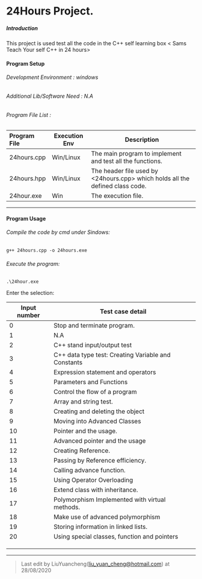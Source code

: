 # 24Hours Project.

##### Introduction

This project is used test all the code in the C++ self learning box < Sams Teach Your self C++ in 24 hours> 

#### Program Setup

###### Development Environment : windows

###### Additional Lib/Software Need : N.A

###### Program File List :

| Program File | Execution Env | Description                                                  |
| :----------- | ------------- | ------------------------------------------------------------ |
| 24hours.cpp  | Win/Linux     | The main program to implement and test all the functions.    |
| 24hours.hpp  | Win/Linux     | The header file used by <24hours.cpp> which holds all the defined class code. |
| 24hour.exe   | Win           | The execution file.                                          |

------

#### Program Usage

###### Compile the code by cmd under Sindows: 

```
g++ 24hours.cpp -o 24hours.exe
```

###### Execute the program: 

```
.\24hour.exe
```

Enter the selection: 

| Input number | Test case detail                                    |
| ------------ | --------------------------------------------------- |
| 0            | Stop and terminate program.                         |
| 1            | N.A                                                 |
| 2            | C++ stand input/output test                         |
| 3            | C++ data type test: Creating Variable and Constants |
| 4            | Expression statement and operators                  |
| 5            | Parameters and Functions                            |
| 6            | Control the flow of a program                       |
| 7            | Array and string test.                              |
| 8            | Creating and deleting the object                    |
| 9            | Moving into Advanced Classes                        |
| 10           | Pointer and the usage.                              |
| 11           | Advanced pointer and the usage                      |
| 12           | Creating Reference.                                 |
| 13           | Passing by Reference efficiency.                    |
| 14           | Calling advance function.                           |
| 15           | Using Operator Overloading                          |
| 16           | Extend class with inheritance.                      |
| 17           | Polymorphism Implemented with virtual methods.      |
| 18           | Make use of advanced polymorphism                   |
| 19           | Storing information in linked lists.                |
| 20           | Using special classes, function and pointers        |
|              |                                                     |
|              |                                                     |
|              |                                                     |





------



> Last edit by LiuYuancheng(liu_yuan_cheng@hotmail.com) at 28/08/2020